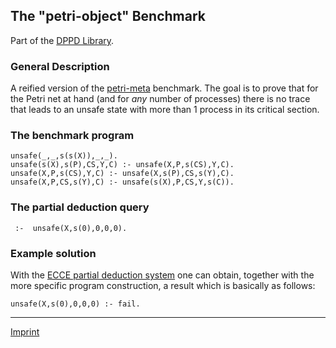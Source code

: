 The "petri-object" Benchmark
----------------------------

Part of the [DPPD Library](https://github.com/leuschel/DPPD).

### General Description

A reified version of the [petri-meta](petri-meta.html) benchmark. The
goal is to prove that for the Petri net at hand (and for *any* number of
processes) there is no trace that leads to an unsafe state with more
than 1 process in its critical section.

### The benchmark program

    unsafe(_,_,s(s(X)),_,_).
    unsafe(s(X),s(P),CS,Y,C) :- unsafe(X,P,s(CS),Y,C).
    unsafe(X,P,s(CS),Y,C) :- unsafe(X,s(P),CS,s(Y),C).
    unsafe(X,P,CS,s(Y),C) :- unsafe(s(X),P,CS,Y,s(C)).

### The partial deduction query

     :-  unsafe(X,s(0),0,0,0).

### Example solution

With the [ECCE partial deduction system](/~mal/systems/ecce.html) one
can obtain, together with the more specific program construction, a
result which is basically as follows:

    unsafe(X,s(0),0,0,0) :- fail.

------------------------------------------------------------------------

[Imprint](http://www.stups.uni-duesseldorf.de/w/Imprint)
